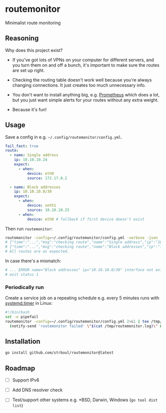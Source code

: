 # routemonitor

Minimalist route monitoring

## Reasoning

Why does this project exist?

- If you've got lots of VPNs on your computer for different servers, and you
  turn them on and off a bunch, it's important to make sure the routes are set
  up right.

- Checking the routing table doesn't work well because you're always changing
  connections. It just creates too much unnecessary info.

- You don't want to install anything big, e.g.
  [Prometheus](https://github.com/prometheus) which does a lot, but you just
  want simple alerts for your routes without any extra weight.

- Because it's fun!

## Usage

Save a config in e.g. `~/.config/routemonitor/config.yml`.

<!-- keep it mirrored with example/config.yml -->
```yml
fail_fast: true
route:
  - name: Single address
    ip: 10.10.10.24
    expect:
      - when:
          device: eth0
          source: 172.17.0.2

  - name: Block addresses
    ip: 10.10.10.0/30
    expect:
      - when:
          device: xeth1
          source: 10.10.10.25
      - when:
          device: eth0 # fallback if first device doesn't exist
```

Then run `routemonitor`:

```sh
routemonitor -config=~/.config/routemonitor/config.yml -verbose -json
# {"time":"...","msg":"checking route","name":"Single address","ip":"10.10.10.24/32","num IPs":1,"expects":[{"When":{"Device":"eth0","Gateway":"","Source":"172.17.0.2"}}]}
# {"time":"...","msg":"checking route","name":"Block addresses","ip":"10.10.10.0/30","num IPs":4,"expects":[{"When":{"Device":"xeth1","Gateway":"","Source":"10.10.10.25"}},{"When":{"Device":"eth0","Gateway":"","Source":""}}]}
# All routes are as expected.
```

In case there's a mismatch:

```sh
# ... ERROR name="Block addresses" ip="10.10.10.0/30" interface not exist expect="xeth1"
# exit status 1
```

### Periodically run

Create a service job on a repeating schedule e.g. every 5 minutes runs with
[systemd.timer](https://www.freedesktop.org/software/systemd/man/latest/systemd.timer.html)
in Linux:

```sh
#!/bin/bash
set -o pipefail
routemonitor -config=~/.config/routemonitor/config.yml 2>&1 | tee /tmp/routemonitor.log  || \
  (notify-send 'routemonitor failed' \"$(cat /tmp/routemonitor.log)\" && exit 1)"
```

## Installation

```sh
go install github.com/strboul/routemonitor@latest
```

## Roadmap

- [ ] Support IPv6

- [ ] Add DNS resolver check

- [ ] Test/support other systems e.g. \*BSD, Darwin, Windows (`go tool dist list`)
